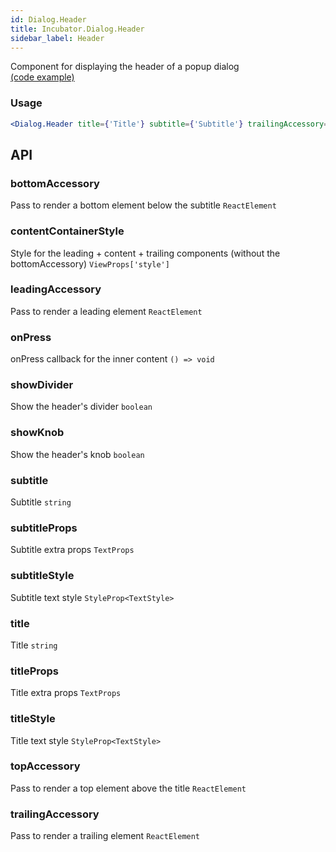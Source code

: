 ```yaml
---
id: Dialog.Header
title: Incubator.Dialog.Header
sidebar_label: Header
---
```


Component for displaying the header of a popup dialog  
[(code example)](https://github.com/wix/react-native-ui-lib/blob/master/demo/src/screens/incubatorScreens/IncubatorDialogScreen.tsx)
<div style={{display: 'flex', flexDirection: 'row', overflowX: 'auto', maxHeight: '500px', alignItems: 'center'}}></div>

### Usage
``` jsx live
<Dialog.Header title={'Title'} subtitle={'Subtitle'} trailingAccessory={renderAccessory}/>
```
## API
### bottomAccessory
Pass to render a bottom element below the subtitle
`ReactElement ` 

### contentContainerStyle
Style for the leading + content + trailing components (without the bottomAccessory)
`ViewProps['style'] ` 

### leadingAccessory
Pass to render a leading element
`ReactElement ` 

### onPress
onPress callback for the inner content
`() => void ` 

### showDivider
Show the header's divider
`boolean ` 

### showKnob
Show the header's knob
`boolean ` 

### subtitle
Subtitle
`string ` 

### subtitleProps
Subtitle extra props
`TextProps ` 

### subtitleStyle
Subtitle text style
`StyleProp<TextStyle> ` 

### title
Title
`string ` 

### titleProps
Title extra props
`TextProps ` 

### titleStyle
Title text style
`StyleProp<TextStyle> ` 

### topAccessory
Pass to render a top element above the title
`ReactElement ` 

### trailingAccessory
Pass to render a trailing element
`ReactElement ` 


